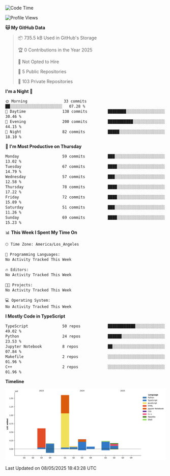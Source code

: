 <!--START_SECTION:waka-->
![Code Time](http://img.shields.io/badge/Code%20Time-68%20hrs%2046%20mins-blue)

![Profile Views](http://img.shields.io/badge/Profile%20Views-0-blue)

**🐱 My GitHub Data** 

> 📦 735.5 kB Used in GitHub's Storage 
 > 
> 🏆 0 Contributions in the Year 2025
 > 
> 🚫 Not Opted to Hire
 > 
> 📜 5 Public Repositories 
 > 
> 🔑 103 Private Repositories 
 > 
**I'm a Night 🦉** 

```text
🌞 Morning                33 commits          ██░░░░░░░░░░░░░░░░░░░░░░░   07.28 % 
🌆 Daytime                138 commits         ████████░░░░░░░░░░░░░░░░░   30.46 % 
🌃 Evening                200 commits         ███████████░░░░░░░░░░░░░░   44.15 % 
🌙 Night                  82 commits          █████░░░░░░░░░░░░░░░░░░░░   18.10 % 
```
📅 **I'm Most Productive on Thursday** 

```text
Monday                   59 commits          ███░░░░░░░░░░░░░░░░░░░░░░   13.02 % 
Tuesday                  67 commits          ████░░░░░░░░░░░░░░░░░░░░░   14.79 % 
Wednesday                57 commits          ███░░░░░░░░░░░░░░░░░░░░░░   12.58 % 
Thursday                 78 commits          ████░░░░░░░░░░░░░░░░░░░░░   17.22 % 
Friday                   72 commits          ████░░░░░░░░░░░░░░░░░░░░░   15.89 % 
Saturday                 51 commits          ███░░░░░░░░░░░░░░░░░░░░░░   11.26 % 
Sunday                   69 commits          ████░░░░░░░░░░░░░░░░░░░░░   15.23 % 
```


📊 **This Week I Spent My Time On** 

```text
🕑︎ Time Zone: America/Los_Angeles

💬 Programming Languages: 
No Activity Tracked This Week

🔥 Editors: 
No Activity Tracked This Week

🐱‍💻 Projects: 
No Activity Tracked This Week

💻 Operating System: 
No Activity Tracked This Week
```

**I Mostly Code in TypeScript** 

```text
TypeScript               50 repos            ████████████░░░░░░░░░░░░░   49.02 % 
Python                   24 repos            ██████░░░░░░░░░░░░░░░░░░░   23.53 % 
Jupyter Notebook         8 repos             ██░░░░░░░░░░░░░░░░░░░░░░░   07.84 % 
Makefile                 2 repos             ░░░░░░░░░░░░░░░░░░░░░░░░░   01.96 % 
C++                      2 repos             ░░░░░░░░░░░░░░░░░░░░░░░░░   01.96 % 
```



**Timeline**

![Lines of Code chart](https://raw.githubusercontent.com/hassanxelamin/hassanxelamin/main/assets/bar_graph.png)


 Last Updated on 08/05/2025 18:43:28 UTC
<!--END_SECTION:waka-->

<!--
**hassanxelamin/hassanxelamin** is a ✨ _special_ ✨ repository because its `README.md` (this file) appears on your GitHub profile.

Here are some ideas to get you started:

- 🔭 I’m currently working on ...
- 🌱 I’m currently learning ...
- 👯 I’m looking to collaborate on ...
- 🤔 I’m looking for help with ...
- 💬 Ask me about ...
- 📫 How to reach me: ...
- 😄 Pronouns: ...
- ⚡ Fun fact: ...
-->
